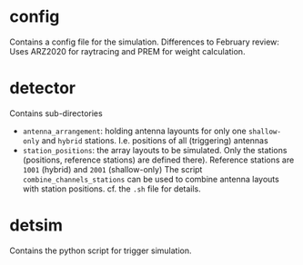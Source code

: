 # config
Contains a config file for the simulation. Differences to February review: Uses ARZ2020 for raytracing and PREM for weight calculation.

# detector
Contains sub-directories
* `antenna_arrangement`: holding antenna layounts for only one `shallow-only` and `hybrid` stations. I.e. positions of all (triggering) antennas
* `station_positions`: the array layouts to be simulated. Only the stations (positions, reference stations) are defined there). Reference stations are `1001` (hybrid) and `2001` (shallow-only)
The script `combine_channels_stations` can be used to combine antenna layouts with station positions. cf. the `.sh` file for details.

# detsim
Contains the python script for trigger simulation.
